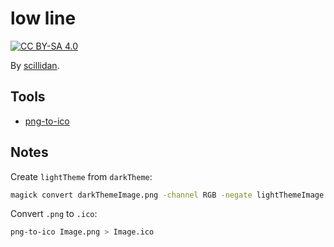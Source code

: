 # low line

[![CC BY-SA 4.0][cc-by-sa-image]][cc-by-sa]

[cc-by-sa]: http://creativecommons.org/licenses/by-sa/4.0/
[cc-by-sa-image]: https://licensebuttons.net/l/by-sa/4.0/88x31.png
[cc-by-sa-shield]: https://img.shields.io/badge/License-CC%20BY--SA%204.0-lightgrey.svg

By [scillidan](https://github.com/scillidan).


## Tools

- [png-to-ico](https://github.com/steambap/png-to-ico)

## Notes

Create `lightTheme` from `darkTheme`:

```sh
magick convert darkThemeImage.png -channel RGB -negate lightThemeImage.png
```

Convert `.png` to `.ico`:

```sh
png-to-ico Image.png > Image.ico
```
